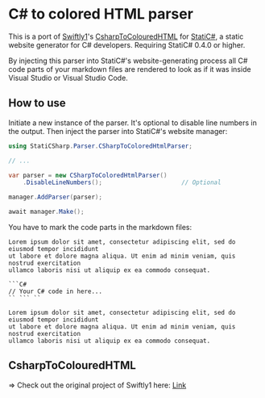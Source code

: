 # C# to colored HTML parser

This is a port of [Swiftly1](https://github.com/Swiftly1)'s [CsharpToColouredHTML](https://www.nuget.org/packages/CsharpToColouredHTML.Core) for [StatiC#](https://www.nuget.org/packages/StatiCSharp), a static website generator for C# developers. Requiring StatiC# 0.4.0 or higher.

By injecting this parser into StatiC#'s website-generating process all C# code parts of your markdown files are rendered to look as if it was inside Visual Studio or Visual Studio Code.

## How to use

Initiate a new instance of the parser. It's optional to disable line numbers in the output. Then  inject the parser into StatiC#'s website manager:

```C#
using StatiCSharp.Parser.CSharpToColoredHtmlParser;

// ...

var parser = new CSharpToColoredHtmlParser()
    .DisableLineNumbers();                      // Optional

manager.AddParser(parser);

await manager.Make();
```

You have to mark the code parts in the markdown files:

```
Lorem ipsum dolor sit amet, consectetur adipiscing elit, sed do eiusmod tempor incididunt  
ut labore et dolore magna aliqua. Ut enim ad minim veniam, quis nostrud exercitation  
ullamco laboris nisi ut aliquip ex ea commodo consequat.

```C#
// Your C# code in here...
`` ``` ``

Lorem ipsum dolor sit amet, consectetur adipiscing elit, sed do eiusmod tempor incididunt  
ut labore et dolore magna aliqua. Ut enim ad minim veniam, quis nostrud exercitation  
ullamco laboris nisi ut aliquip ex ea commodo consequat.
```

## CsharpToColouredHTML

=> Check out the original project of Swiftly1 here: [Link](https://www.nuget.org/packages/CsharpToColouredHTML.Core)